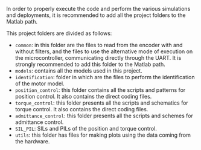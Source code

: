 In order to properly execute the code and perform the various simulations and deployments, it is recommended to add all the project folders to the Matlab path.

This project folders are divided as follows:
- `common`: in this folder are the files to read from the encoder with and without filters, and the files to use the alternative mode of execution on the microcontroller, communicating directly through the UART. It is strongly recommended to add this folder to the Matlab path.
- `models`: contains all the models used in this project.
- `identification`: folder in which are the files to perform the identification of the motor model.
- `position_control`: this folder contains all the scripts and patterns for position control. It also contains the direct coding files.
- `torque_control`: this folder presents all the scripts and schematics for torque control. It also contains the direct coding files.
- `admittance_control`: this folder presents all the scripts and schemes for admittance control.
- `SIL_PIL`: SILs and PILs of the position and torque control.
- `utils`: this folder has files for making plots using the data coming from the hardware.
